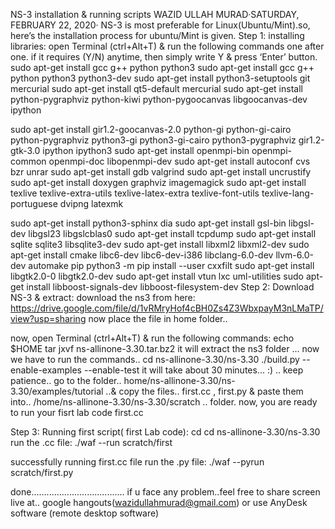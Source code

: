 NS-3 installation & running scripts
WAZID ULLAH MURAD·SATURDAY, FEBRUARY 22, 2020·
NS-3 is most preferable for Linux(Ubuntu/Mint).so, here’s the installation process for ubuntu/Mint is given.
Step 1: installing libraries:
open Terminal (ctrl+Alt+T) & run the following commands one after one. if it requires (Y/N) anytime, then simply write Y & press ‘Enter’ button.
sudo apt-get install gcc g++ python python3
sudo apt-get install gcc g++ python python3 python3-dev
sudo apt-get install python3-setuptools git mercurial
sudo apt-get install qt5-default mercurial
sudo apt-get install python-pygraphviz python-kiwi python-pygoocanvas libgoocanvas-dev ipython

sudo apt-get install gir1.2-goocanvas-2.0 python-gi python-gi-cairo python-pygraphviz python3-gi python3-gi-cairo python3-pygraphviz gir1.2-gtk-3.0 ipython ipython3
sudo apt-get install openmpi-bin openmpi-common openmpi-doc libopenmpi-dev
sudo apt-get install autoconf cvs bzr unrar
sudo apt-get install gdb valgrind
sudo apt-get install uncrustify
sudo apt-get install doxygen graphviz imagemagick
sudo apt-get install texlive texlive-extra-utils texlive-latex-extra texlive-font-utils texlive-lang-portuguese dvipng latexmk

sudo apt-get install python3-sphinx dia
sudo apt-get install gsl-bin libgsl-dev libgsl23 libgslcblas0
sudo apt-get install tcpdump
sudo apt-get install sqlite sqlite3 libsqlite3-dev
sudo apt-get install libxml2 libxml2-dev
sudo apt-get install cmake libc6-dev libc6-dev-i386 libclang-6.0-dev llvm-6.0-dev automake pip
python3 -m pip install --user cxxfilt
sudo apt-get install libgtk2.0-0 libgtk2.0-dev
sudo apt-get install vtun lxc uml-utilities
sudo apt-get install libboost-signals-dev libboost-filesystem-dev
Step 2: Download NS-3 & extract:
download the ns3 from here: https://drive.google.com/file/d/1vRMryHof4cBH0Zs4Z3WbxpayM3nLMaTP/view?usp=sharing
now place the file in home folder..

now, open Terminal (ctrl+Alt+T) & run the following commands:
echo $HOME
tar jxvf ns-allinone-3.30.tar.bz2
it will extract the ns3 folder ... now we have to run the commands..
cd ns-allinone-3.30/ns-3.30
./build.py --enable-examples --enable-test
it will take about 30 minutes... :) .. keep patience..
go to the folder.. home/ns-allinone-3.30/ns-3.30/examples/tutorial   ..& copy the files..
first.cc , first.py 
& paste them into..  /home/ns-allinone-3.30/ns-3.30/scratch  .. folder.
now, you are ready to run your fisrt lab code first.cc

Step 3: Running first script( first Lab code):
cd
cd ns-allinone-3.30/ns-3.30
run the .cc file:
./waf --run scratch/first


successfully running first.cc file
run the .py file:
./waf --pyrun scratch/first.py

done.....................................
if u face any problem..feel free to share screen live at.. google hangouts(wazidullahmurad@gmail.com)  or use AnyDesk software (remote desktop software)

